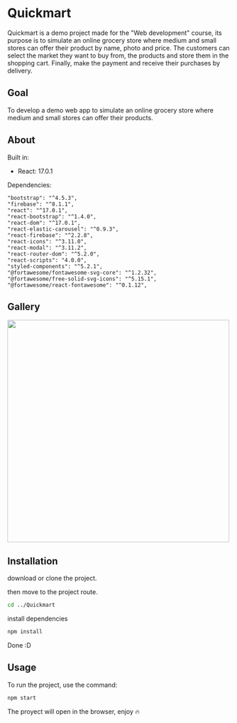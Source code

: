 # Quickmart

Quickmart is a demo project made for the "Web development" course, its purpose is to simulate an online grocery store where medium and small stores can offer their product by name, photo and price. The customers can select the market they want to buy from, the products and store them in the shopping cart. Finally, make the payment and receive their purchases by delivery.

## Goal
To develop a demo web app to simulate an online grocery store where medium and small stores can offer their products.

## About
Built in: 
  - React: 17.0.1

Dependencies:

    "bootstrap": "^4.5.3",
    "firebase": "^8.1.1",
    "react": "^17.0.1",
    "react-bootstrap": "^1.4.0",
    "react-dom": "^17.0.1",
    "react-elastic-carousel": "^0.9.3",
    "react-firebase": "^2.2.8",
    "react-icons": "^3.11.0",
    "react-modal": "^3.11.2",
    "react-router-dom": "^5.2.0",
    "react-scripts": "4.0.0",
    "styled-components": "^5.2.1",
    "@fortawesome/fontawesome-svg-core": "^1.2.32",
    "@fortawesome/free-solid-svg-icons": "^5.15.1",
    "@fortawesome/react-fontawesome": "^0.1.12",
## Gallery

<img src="https://giphy.com/embed/l0Ex6Ut39Zj7DzJn2" width="500" height="500" />

## Installation

download or clone the project.

then move to the project route.
```bash
cd ../Quickmart
```
install dependencies
```bash
npm install
```
Done :D
## Usage

To run the project, use the command:
```bash
npm start
```
The proyect will open in the browser,
enjoy 🔥

